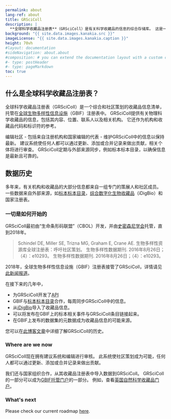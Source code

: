 ```yaml
---
permalink: about
lang-ref: about
title: GRSciColl
description: |
  **全球科学收藏品注册表**（GRSciColl）是有关科学收藏品的信息的综合存储库。 这是一个由“生命条形码联盟”（CBOL）的合作机构之前的工作构建而成的社区驱动的倡议项目。
background: "{{ site.data.images.kanakia.src }}"
imageLicense: "{{ site.data.images.kanakia.caption }}"
height: 70vh
#layout: documentation
#sideNavigation: about.about
#composition: # you can extend the documentation layout with a custom composition
#- type: postHeader
#- type: pageMarkdown
toc: true
---
```


## 什么是全球科学收藏品注册表？

全球科学收藏品注册表（GRSciColl）是一个综合和社区策划的收藏品信息清单，托管在[全球生物多样性信息设施](https://www.gbif.org/)（GBIF）注册表中。 GRSciColl提供有关物理科学收藏品的信息，包括其内容、位置、联系人以及相关机构。 它还作为机构和收藏品代码和标识符的参考。

编辑社区 - 包括来自注册机构和国家编辑的代表 - 维护GRSciColl中的信息以保持最新。 建议系统使任何人都可以通过更新、添加或合并记录来做出贡献，相关个体将进行审查。 GRSciColl定期与外部来源同步，例如标本标本目录，以确保信息是最新且可靠的。

## 数据历史

多年来，有关机构和收藏品的大部分信息都来自一组专门的策展人和社区成员。 一些数据来自外部来源，如[标本标本目录](https://sweetgum.nybg.org/science/ih/)，[综合数字化生物收藏品](https://www.idigbio.org/)（iDigBio）和国家注册表。

### 一切是如何开始的

GRSciColl最初由“生命条形码联盟”（CBOL）开发，并由[史密森尼学会](https://www.si.edu)托管，直到2018年。

> Schindel DE, Miller SE, Trizna MG, Graham E, Crane AE. 生物多样性资源库全球注册表：呼吁社区策划。 生物多样性数据期刊. 2016年8月26日；（4）：e10293。 生物多样性数据期刊. 2016年8月26日；（4）：e10293。

2018年，全球生物多样性信息设施（GBIF）注册表接管了GRSciColl，详情请见[此新闻报道](https://www.gbif.org/news/5kyAslpqTVxYqZTwYn1cub/gbif-provides-new-home-for-the-global-registry-of-scientific-collections)。

在接下来的几年中，
* 为GRSciColl开发了[API](/zh/api)
* GBIF与[标本标本目录](https://sweetgum.nybg.org/science/ih/)合作，每周同步GRSciColl中的信息。
* 从[iDigBio](https://www.idigbio.org)导入了收藏品信息。
* 可以将发布在GBIF上的标本相关事件与GRSciColl条目链接起来。
* 在GBIF上发布的数据集的元数据成为收藏品信息的可能来源。

您可以在[此博客文章](https://data-blog.gbif.org/post/grscicoll-2021/)中详细了解GRSciColl的历史。

### Where are we now

GRSciColl现在拥有建议系统和编辑进行审核。 此系统使社区策划成为可能，任何人都可以通过更新、添加或合并记录来做出贡献。

我们还与国家组织合作，从其收藏品注册表中导入数据到GRSciColl。 GRSciColl的一部分可以成为[GBIF托管门户](https://www.gbif.org/hosted-portals)的一部分。 例如，查看[英国自然科学收藏品门户](https://data.dissco-uk.org)。

### What's next

Please check our current roadmap [here](https://github.com/gbif/registry/blob/dev/roadmap-grscicoll.md).

